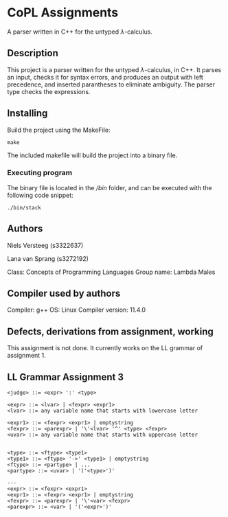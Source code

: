 # CoPL Assignments

A parser written in C++ for the untyped $\lambda$-calculus.

## Description

This project is a parser written for the untyped $\lambda$-calculus, in C++. It parses an input, checks it for syntax errors, and produces an output with left precedence, and inserted parantheses to eliminate ambiguity. The parser type checks the expressions.

## Installing
Build the project using the MakeFile:
```
make
```

The included makefile will build the project into a binary file.

### Executing program
The binary file is located in the */bin* folder, and can be executed with the following code snippet:
```
./bin/stack
```

## Authors

Niels Versteeg (s3322637)

Lana van Sprang (s3272192)

Class: Concepts of Programming Languages
Group name: Lambda Males

## Compiler used by authors
Compiler: g++
OS: Linux
Compiler version: 11.4.0


## Defects, derivations from assignment, working
This assignment is not done. It currently works on the LL grammar of assignment 1. 


## LL Grammar Assignment 3
```
<judge> ::= <expr> ':' <type>

<expr> ::= <lvar> | <fexpr> <expr1>
<lvar> ::= any variable name that starts with lowercase letter

<expr1> ::= <fexpr> <expr1> | emptystring
<fexpr> ::= <parexpr> | '\'<lvar> '^' <type> <fexpr>
<uvar> ::= any variable name that starts with uppercase letter


<type> ::= <ftype> <type1>
<type1> ::= <ftype> '->' <type1> | emptystring
<ftype> ::= <partype> | ...
<partype> ::= <uvar> | '('<type>')'

---
<expr> ::= <fexpr> <expr1>
<expr1> ::= <fexpr> <expr1> | emptystring
<fexpr> ::= <parexpr> | '\'<var> <fexpr>
<parexpr> ::= <var> | '('<expr>')'
```